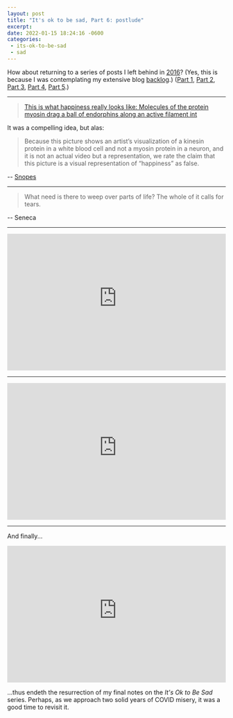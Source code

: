 ```yaml
---
layout: post
title: "It's ok to be sad, Part 6: postlude"
excerpt: 
date: 2022-01-15 18:24:16 -0600
categories: 
 - its-ok-to-be-sad
 - sad
---
```


How about returning to a series of posts I left behind in [2016](https://www.daniel.industries/2016/03/13/when-it-is-not-ok/)? (Yes, this is because I was contemplating my extensive blog [backlog]({{site.url}}/2021/01/26/in-defense-of-the-backlog/).) ([Part 1]({{site.url}}/2016/02/03/its-ok-to-be-sad-on-the-legitimacy-of-unhappiness/), [Part 2]({{site.url}}/2016/02/09/its-ok-to-be-sad-part-2/), [Part 3]({{site.url}}/2016/02/17/joy-and-sorrow/), [Part 4]({{site.url}}/2016/03/10/on-actual-depression/), [Part 5]({{site.url}}/2016/03/13/when-it-is-not-ok/).)

---

<blockquote class="imgur-embed-pub" lang="en" data-id="I1TBl29"><a href="//imgur.com/I1TBl29">This is what happiness really looks like: Molecules of the protein myosin drag a ball of endorphins along an active filament int</a></blockquote><script async src="//s.imgur.com/min/embed.js" charset="utf-8"></script>

It was a compelling idea, but alas:

> Because this picture shows an artist’s visualization of a kinesin protein in a white blood cell and not a myosin protein in a neuron, and it is not an actual video but a representation, we rate the claim that this picture is a visual representation of “happiness” as false.

-- [Snopes](https://www.snopes.com/fact-check/what-happiness-looks-like/)

---

> What need is there to weep over parts of life? The whole of it calls for tears.

-- Seneca

---

<iframe width="100%" height="315" src="https://www.youtube-nocookie.com/embed/MOdOYyDm4xY" title="YouTube video player" frameborder="0" allow="accelerometer; autoplay; clipboard-write; encrypted-media; gyroscope; picture-in-picture" allowfullscreen></iframe>

---

<iframe width="100%" height="315" src="https://www.youtube-nocookie.com/embed/5jADnNpx3R4" title="YouTube video player" frameborder="0" allow="accelerometer; autoplay; clipboard-write; encrypted-media; gyroscope; picture-in-picture" allowfullscreen></iframe>

---

And finally...

<iframe width="100%" height="315" src="https://www.youtube-nocookie.com/embed/0hdDVysvOsY" title="YouTube video player" frameborder="0" allow="accelerometer; autoplay; clipboard-write; encrypted-media; gyroscope; picture-in-picture" allowfullscreen></iframe>

...thus endeth the resurrection of my final notes on the _It's Ok to Be Sad_ series. Perhaps, as we approach two solid years of COVID misery, it was a good time to revisit it.

